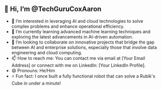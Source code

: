 ## 👋 Hi, I’m @TechGuruCoxAaron

- 👀 I’m interested in leveraging AI and cloud technologies to solve complex problems and enhance operational efficiency.
- 🌱 I’m currently learning advanced machine learning techniques and exploring the latest advancements in AI-driven automation.
- 💞️ I’m looking to collaborate on innovative projects that bridge the gap between AI and enterprise solutions, especially those that involve data engineering and cloud computing.
- 📫 How to reach me: You can contact me via email at [Your Email Address] or connect with me on LinkedIn: [Your LinkedIn Profile].
- 😄 Pronouns: He/Him
- ⚡ Fun fact: I once built a fully functional robot that can solve a Rubik's Cube in under a minute!

